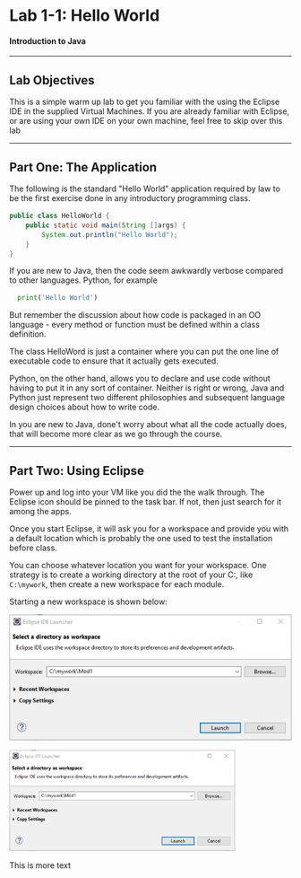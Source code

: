# Lab 1-1: Hello World
#### Introduction to Java
---
## Lab Objectives

This is a simple warm up lab to get you familiar with the using the Eclipse IDE in the supplied Virtual Machines. If you are already familiar with Eclipse, or are using your own IDE on your own machine, feel free to skip over this lab

---

## Part One: The Application

The following is the standard "Hello World" application required by law to be the first exercise done in any introductory programming class.

```java
public class HelloWorld {
    public static void main(String []args) {
        System.out.println("Hello World");
    }
}
```

If you are new to Java, then the code seem awkwardly verbose compared to other languages. Python, for example

```python
  print('Hello World')
```

But remember the discussion about how code is packaged in an OO language - every method or function must be defined within a class definition. 

The class HelloWord is just a container where you can put the one line of executable code to ensure that it actually gets executed.

Python, on the other hand, allows you to declare and use code without having to put it in any sort of container. Neither is right or wrong, Java and Python just represent two different philosophies and subsequent language design choices about how to write code.

In you are new to Java, done't worry about what all the code actually does, that will become more clear as we go through the course.

---
## Part Two: Using Eclipse

Power up and log into your VM like you did the the walk through. The Eclipse icon should be pinned to the task bar. If not, then just search for it among the apps.

Once you start Eclipse, it will ask you for a workspace and provide you with a default location which is probably the one used to test the installation before class.

You can choose whatever location you want for your workspace. One strategy is to create a working directory at the root of your C:, like `C:\mywork`, then create a new workspace for each module.

Starting a new workspace is shown below:


![Eclipse Workspace Selection](images/Lab1-0_Workspace.png?raw=true)

<img src="images/Lab1-0_Workspace.png?raw=true" width="80%" height="80%">


This is more text
